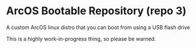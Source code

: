 # ArcOS Bootable Repository (repo 3)
A custom ArcOS linux distro that you can boot from using a USB flash drive

This is a highly work-in-progress thing, so please be warned.
